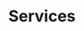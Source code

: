 ---
type: static
layout: services

title: "Services"
description: "..."
url: "/services"

draft: false
---